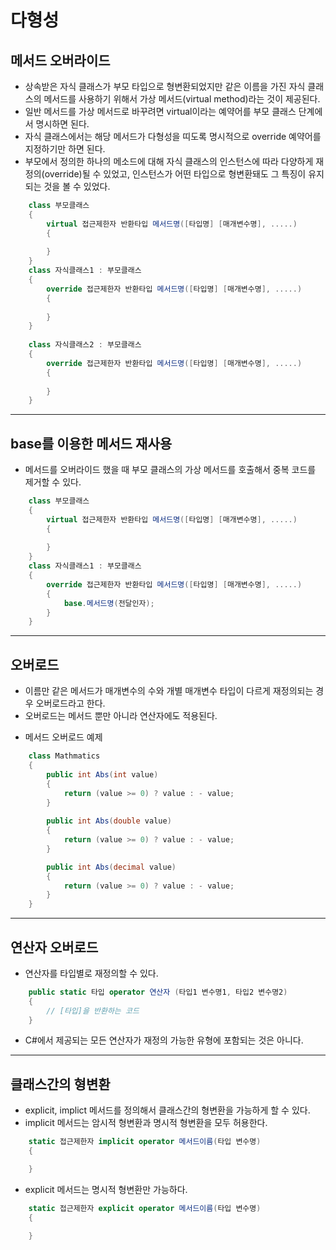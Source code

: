 # __다형성__
## 메서드 오버라이드
- 상속받은 자식 클래스가 부모 타입으로 형변환되었지만 같은 이름을 가진 자식 클래스의 메서드를 사용하기 위해서 가상 메서드(virtual method)라는 것이 제공된다.
- 일반 메서드를 가상 메서드로 바꾸려면 virtual이라는 예약어를 부모 클래스 단계에서 명시하면 된다.
- 자식 클래스에서는 해당 메서드가 다형성을 띠도록 명시적으로 override 예약어를 지정하기만 하면 된다.
- 부모에서 정의한 하나의 메소드에 대해 자식 클래스의 인스턴스에 따라 다양하게 재정의(override)될 수 있었고, 인스턴스가 어떤 타입으로 형변환돼도 그 특징이 유지되는 것을 볼 수 있었다.
```C#
    class 부모클래스
    {
        virtual 접근제한자 반환타입 메서드명([타입명] [매개변수명], .....)
        {
        
        }
    }
    class 자식클래스1 : 부모클래스
    {
        override 접근제한자 반환타입 메서드명([타입명] [매개변수명], .....)
        {
        
        }
    }
    
    class 자식클래스2 : 부모클래스
    {
        override 접근제한자 반환타입 메서드명([타입명] [매개변수명], .....)
        {
        
        }
    }
```
---
## base를 이용한 메서드 재사용
- 메서드를 오버라이드 했을 때 부모 클래스의 가상 메서드를 호출해서 중복 코드를 제거할 수 있다.
```C#
    class 부모클래스
    {
        virtual 접근제한자 반환타입 메서드명([타입명] [매개변수명], .....)
        {
        
        }
    }
    class 자식클래스1 : 부모클래스
    {
        override 접근제한자 반환타입 메서드명([타입명] [매개변수명], .....)
        {
            base.메서드명(전달인자);
        }
    }
```
---
## 오버로드
- 이름만 같은 메서드가 매개변수의 수와 개별 매개변수 타입이 다르게 재정의되는 경우 오버로드라고 한다.
- 오버로드는 메서드 뿐만 아니라 연산자에도 적용된다.
+ 메서드 오버로드 예제
```C#
    class Mathmatics
    {
        public int Abs(int value)
        {
            return (value >= 0) ? value : - value;
        }
        
        public int Abs(double value)
        {
            return (value >= 0) ? value : - value;
        }

        public int Abs(decimal value)
        {
            return (value >= 0) ? value : - value;
        }
    }
```
---
## 연산자 오버로드
- 연산자를 타입별로 재정의할 수 있다.
```C#
    public static 타입 operator 연산자 (타입1 변수명1, 타입2 변수명2)
    {
        // [타입]을 반환하는 코드
    }
```
- C#에서 제공되는 모든 연산자가 재정의 가능한 유형에 포함되는 것은 아니다.
---
## 클래스간의 형변환
- explicit, implict 메서드를 정의해서 클래스간의 형변환을 가능하게 할 수 있다.
- implicit 메서드는 암시적 형변환과 명시적 형변환을 모두 허용한다.
```C#
    static 접근제한자 implicit operator 메서드이름(타입 변수명)
    {

    }
```
- explicit 메서드는 명시적 형변환만 가능하다.
```C#    
    static 접근제한자 explicit operator 메서드이름(타입 변수명)
    {

    }
```